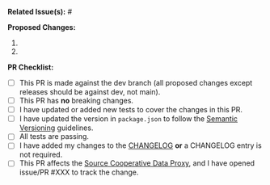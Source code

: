 **Related Issue(s):** #


**Proposed Changes:**

1.
2.

**PR Checklist:**

- [ ] This PR is made against the dev branch (all proposed changes except releases should be against dev, not main).
- [ ] This PR has **no** breaking changes.
- [ ] I have updated or added new tests to cover the changes in this PR.
- [ ] I have updated the version in `package.json` to follow the [Semantic Versioning](https://semver.org/) guidelines.
- [ ] All tests are passing.
- [ ] I have added my changes to the [CHANGELOG](https://github.com/source-cooperative/source.coop/blob/dev/CHANGELOG.rst)
      **or** a CHANGELOG entry is not required.
- [ ] This PR affects the [Source Cooperative Data Proxy](https://github.com/source-cooperative/data.source.coop),
      and I have opened issue/PR #XXX to track the change.
